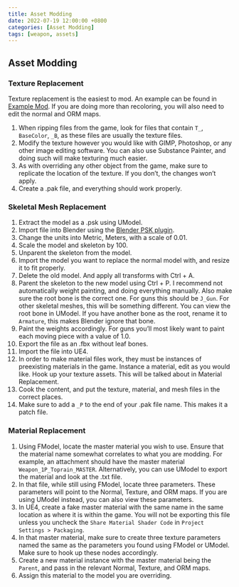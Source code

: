 ```yaml
---
title: Asset Modding
date: 2022-07-19 12:00:00 +0800
categories: [Asset Modding]
tags: [weapon, assets]
---
```


## Asset Modding


### Texture Replacement  
Texture replacement is the easiest to mod. An example can be found in [Example Mod](https://unofficial-modding-guide.com/posts/thebasics). If you are doing more than recoloring, you will also need to edit the normal and ORM maps.
1. When ripping files from the game, look for files that contain `T_`, `BaseColor`, `_B`, as these files are usually the texture files. 
2. Modify the texture however you would like with GIMP, Photoshop, or any other image editing software. You can also use Substance Painter, and doing such will make texturing much easier. 
3. As with overriding any other object from the game, make sure to replicate the location of the texture. If you don’t, the changes won’t apply.
4. Create a .pak file, and everything should work properly. 

### Skeletal Mesh Replacement 
1. Extract the model as a .psk using UModel.
2. Import file into Blender using the [Blender PSK plugin](https://unofficial-modding-guide.com/posts/tools).
3. Change the units into Metric, Meters, with a scale of 0.01.
4. Scale the model and skeleton by 100.
5. Unparent the skeleton from the model.
6. Import the model you want to replace the normal model with, and resize it to fit properly.
7. Delete the old model. And apply all transforms with Ctrl + A.
8. Parent the skeleton to the new model using Ctrl + P. I recommend not automatically weight painting, and doing everything manually. Also make sure the root bone is the correct one. For guns this should be `J_Gun`. For other skeletal meshes, this will be something different. You can view the root bone in UModel. If you have another bone as the root, rename it to `Armature`, this makes Blender ignore that bone.
9. Paint the weights accordingly. For guns you’ll most likely want to paint each moving piece with a value of 1.0.
10. Export the file as an .fbx without leaf bones.
11. Import the file into UE4.
12. In order to make material files work, they must be instances of preexisting materials in the game. Instance a material, edit as you would like. Hook up your texture assets. This will be talked about in Material Replacement.
13. Cook the content, and put the texture, material, and mesh files in the correct places. 
14. Make sure to add a `_P` to the end of your .pak file name. This makes it a patch file.

### Material Replacement  
1. Using FModel, locate the master material you wish to use. Ensure that the material name somewhat correlates to what you are modding. For example, an attachment should have the master material `Weapon_1P_Toprain_MASTER`. Alternatively, you can use UModel to export the material and look at the .txt file.
2. In that file, while still using FModel, locate three parameters. These parameters will point to the Normal, Texture, and ORM maps. If you are using UModel instead, you can also view these parameters.
3. In UE4, create a fake master material with the same name in the same location as where it is within the game. You will not be exporting this file unless you uncheck the `Share Material Shader Code` in `Project Settings > Packaging`.
4. In that master material, make sure to create three texture parameters named the same as the parameters you found using FModel or UModel. Make sure to hook up these nodes accordingly.
5. Create a new material instance with the master material being the `Parent`, and pass in the relevant Normal, Texture, and ORM maps.
6. Assign this material to the model you are overriding. 
